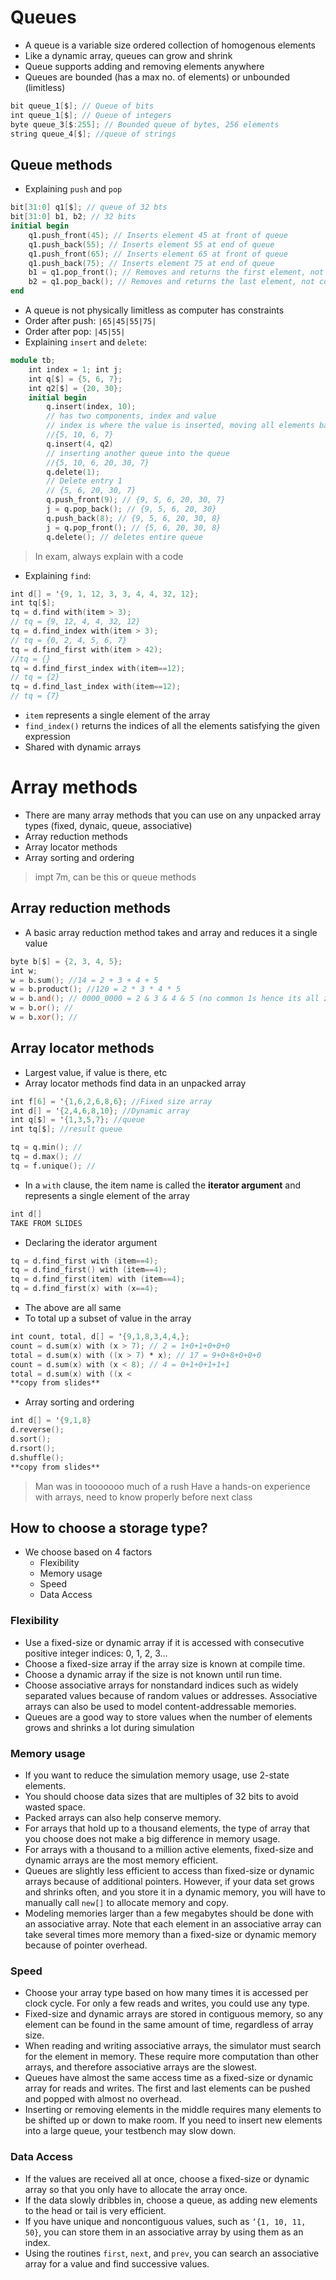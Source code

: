 # Queues
- A queue is a variable size ordered collection of homogenous elements
- Like a dynamic array, queues can grow and shrink
- Queue supports adding and removing elements anywhere
- Queues are bounded (has a max no. of elements) or unbounded (limitless)
```verilog
bit queue_1[$]; // Queue of bits
int queue_1[$]; // Queue of integers
byte queue_3[$:255]; // Bounded queue of bytes, 256 elements
string queue_4[$]; //queue of strings
```

## Queue methods
- Explaining `push` and `pop`
```verilog
bit[31:0] q1[$]; // queue of 32 bts
bit[31:0] b1, b2; // 32 bits
initial begin
	q1.push_front(45); // Inserts element 45 at front of queue
	q1.push_back(55); // Inserts element 55 at end of queue
	q1.push_front(65); // Inserts element 65 at front of queue
	q1.push_back(75); // Inserts element 75 at end of queue
	b1 = q1.pop_front(); // Removes and returns the first element, not copies
	b2 = q1.pop_back(); // Removes and returns the last element, not copies
end
```
- A queue is not physically limitless as computer has constraints
- Order after push: `|65|45|55|75|`
- Order after pop: `|45|55|`
- Explaining `insert` and `delete`:
```verilog
module tb;
	int index = 1; int j;
	int q[$] = {5, 6, 7};
	int q2[$] = {20, 30};
	initial begin
		q.insert(index, 10); 
		// has two components, index and value
		// index is where the value is inserted, moving all elements back by 1
		//{5, 10, 6, 7}
		q.insert(4, q2)
		// inserting another queue into the queue
		//{5, 10, 6, 20, 30, 7}
		q.delete(1);
		// Delete entry 1
		// {5, 6, 20, 30, 7}
		q.push_front(9); // {9, 5, 6, 20, 30, 7}
		j = q.pop_back(); // {9, 5, 6, 20, 30}
		q.push_back(8); // {9, 5, 6, 20, 30, 8}
		j = q.pop_front(); // {5, 6, 20, 30, 8}
		q.delete(); // deletes entire queue
```
> In exam, always explain with a code

- Explaining `find`:
```verilog
int d[] = '{9, 1, 12, 3, 3, 4, 4, 32, 12};
int tq[$];
tq = d.find with(item > 3);
// tq = {9, 12, 4, 4, 32, 12}
tq = d.find_index with(item > 3);
// tq = {0, 2, 4, 5, 6, 7}
tq = d.find_first with(item > 42);
//tq = {}
tq = d.find_first_index with(item==12);
// tq = {2}
tq = d.find_last_index with(item==12);
// tq = {7}

```
- `item` represents a single element of the array
- `find_index()` returns the indices of all the elements satisfying the given expression
- Shared with dynamic arrays

# Array methods
- There are many array methods that you can use on any unpacked array types (fixed, dynaic, queue, associative)
- Array reduction methods
- Array locator methods
- Array sorting and ordering
> impt 7m, can be this or queue methods

## Array reduction methods
- A basic array reduction method takes and array and reduces it a single value
```verilog
byte b[$] = {2, 3, 4, 5};
int w;
w = b.sum(); //14 = 2 + 3 + 4 + 5
w = b.product(); //120 = 2 * 3 * 4 * 5
w = b.and(); // 0000_0000 = 2 & 3 & 4 & 5 (no common 1s hence its all zeros
w = b.or(); // 
w = b.xor(); // 
```

## Array locator methods
- Largest value, if value is there, etc
- Array locator methods find data in an unpacked array
```verilog
int f[6] = '{1,6,2,6,8,6}; //Fixed size array
int d[] = '{2,4,6,8,10}; //Dynamic array
int q[$] = '{1,3,5,7}; //queue
int tq[$]; //result queue

tq = q.min(); //
tq = d.max(); //
tq = f.unique(); //
```
- In a `with` clause, the item name is called the **iterator argument** and represents a single element of the array
```verilog
int d[] 
TAKE FROM SLIDES
```
- Declaring the iderator argument
```verilog
tq = d.find_first with (item==4);
tq = d.find_first() with (item==4);
tq = d.find_first(item) with (item==4);
tq = d.find_first(x) with (x==4);
```
- The above are all same
- To total up a subset of value in the array
```verilog
int count, total, d[] = '{9,1,8,3,4,4,};
count = d.sum(x) with (x > 7); // 2 = 1+0+1+0+0+0
total = d.sum(x) with ((x > 7) * x); // 17 = 9+0+8+0+0+0
count = d.sum(x) with (x < 8); // 4 = 0+1+0+1+1+1
total = d.sum(x) with ((x <
**copy from slides**
```
- Array sorting and ordering
```verilog
int d[] = '{9,1,8}
d.reverse();
d.sort();
d.rsort();
d.shuffle();
**copy from slides**
```
> Man was in tooooooo much of a rush
> Have a hands-on experience with arrays, need to know properly before next class

## How to choose a storage type?
- We choose based on 4 factors
	- Flexibility
	- Memory usage
	- Speed
	- Data Access
### Flexibility
- Use a fixed-size or dynamic array if it is accessed with consecutive positive integer indices: 0, 1, 2, 3…
- Choose a fixed-size array if the array size is known at compile time.
- Choose a dynamic array if the size is not known until run time.
- Choose associative arrays for nonstandard indices such as widely separated values because of random values or addresses. Associative arrays can also be used to model content-addressable memories.
- Queues are a good way to store values when the number of elements grows and shrinks a lot during simulation

### Memory usage
- If you want to reduce the simulation memory usage, use 2-state elements.
- You should choose data sizes that are multiples of 32 bits to avoid wasted space. 
- Packed arrays can also help conserve memory.
- For arrays that hold up to a thousand elements, the type of array that you choose does not make a big difference in memory usage.
- For arrays with a thousand to a million active elements, fixed-size and dynamic arrays are the most memory efficient.
- Queues are slightly less efficient to access than fixed-size or dynamic arrays because of additional pointers. However, if your data set grows and shrinks often, and you store it in a dynamic memory, you will have to manually call `new[]` to allocate memory and copy.
- Modeling memories larger than a few megabytes should be done with an associative array. Note that each element in an associative array can take several times more memory than a fixed-size or dynamic memory because of pointer overhead.

### Speed
- Choose your array type based on how many times it is accessed per clock cycle. For only a few reads and writes, you could use any type.
- Fixed-size and dynamic arrays are stored in contiguous memory, so any element can be found in the same amount of time, regardless of array size.
- When reading and writing associative arrays, the simulator must search for the element in memory. These require more computation than other arrays, and therefore associative arrays are the slowest.
- Queues have almost the same access time as a fixed-size or dynamic array for reads and writes. The first and last elements can be pushed and popped with almost no overhead.
- Inserting or removing elements in the middle requires many elements to be shifted up or down to make room. If you need to insert new elements into a large queue, your testbench may slow down.

### Data Access
- If the values are received all at once, choose a fixed-size or dynamic array so that you only have to allocate the array once.
- If the data slowly dribbles in, choose a queue, as adding new elements to the head or tail is very efficient.
- If you have unique and noncontiguous values, such as `‘{1, 10, 11, 50}`, you can store them in an associative array by using them as an index.
- Using the routines `first`, `next`, and `prev`, you can search an associative array for a value and find successive values.